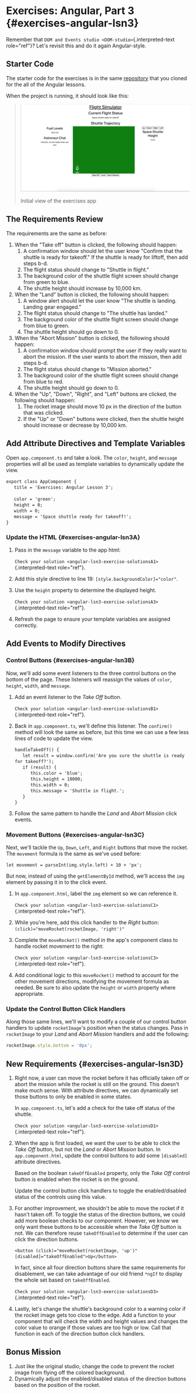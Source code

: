 # Exercises: Angular, Part 3 {#exercises-angular-lsn3}

Remember that `DOM and Events studio <DOM-studio>`{.interpreted-text
role="ref"}? Let\'s revisit this and do it again Angular-style.

## Starter Code

The starter code for the exercises is in the same
[repository](https://github.com/LaunchCodeEducation/angular-lc101-projects)
that you cloned for the all of the Angular lessons.

When the project is running, it should look like this:

> ![](./figures/lesson3-exercises-initial-view.png)
>
> Initial view of the exercises app

## The Requirements Review

The requirements are the same as before:

1.  When the \"Take off\" button is clicked, the following should
    happen:
    1.  A confirmation window should let the user know \"Confirm that
        the shuttle is ready for takeoff.\" If the shuttle is ready for
        liftoff, then add steps b-d.
    2.  The flight status should change to \"Shuttle in flight.\"
    3.  The background color of the shuttle flight screen should change
        from green to blue.
    4.  The shuttle height should increase by 10,000 km.
2.  When the \"Land\" button is clicked, the following should happen:
    1.  A window alert should let the user know \"The shuttle is
        landing. Landing gear engaged.\"
    2.  The flight status should change to \"The shuttle has landed.\"
    3.  The background color of the shuttle flight screen should change
        from blue to green.
    4.  The shuttle height should go down to 0.
3.  When the \"Abort Mission\" button is clicked, the following should
    happen:
    1.  A confirmation window should prompt the user if they really want
        to abort the mission. If the user wants to abort the mission,
        then add steps b-d.
    2.  The flight status should change to \"Mission aborted.\"
    3.  The background color of the shuttle flight screen should change
        from blue to red.
    4.  The shuttle height should go down to 0.
4.  When the \"Up\", \"Down\", \"Right\", and \"Left\" buttons are
    clicked, the following should happen:
    1.  The rocket image should move 10 px in the direction of the
        button that was clicked.
    2.  If the \"Up\" or \"Down\" buttons were clicked, then the shuttle
        height should increase or decrease by 10,000 km.

## Add Attribute Directives and Template Variables

Open `app.component.ts` and take a look. The `color`, `height`, and
`message` properties will all be used as template variables to
dynamically update the view.

``` {.TypeScript linenos=""}
export class AppComponent {
   title = 'Exercises: Angular Lesson 3';

   color = 'green';
   height = 0;
   width = 0;
   message = 'Space shuttle ready for takeoff!';
}
```

### Update the HTML {#exercises-angular-lsn3A}

1.  Pass in the `message` variable to the app html:

    `Check your solution <angular-lsn3-exercise-solutionsA1>`{.interpreted-text
    role="ref"}.

2.  Add this style directive to line 19:
    `[style.backgroundColor]="color"`.

3.  Use the `height` property to determine the displayed height.

    `Check your solution <angular-lsn3-exercise-solutionsA3>`{.interpreted-text
    role="ref"}.

4.  Refresh the page to ensure your template variables are assigned
    correctly.

## Add Events to Modify Directives

### Control Buttons {#exercises-angular-lsn3B}

Now, we\'ll add some event listeners to the three control buttons on the
bottom of the page. These listeners will reassign the values of `color`,
`height`, `width`, and `message`.

1.  Add an event listener to the *Take Off* button.

    `Check your solution <angular-lsn3-exercise-solutionsB1>`{.interpreted-text
    role="ref"}.

2.  Back in `app.component.ts`, we\'ll define this listener. The
    `confirm()` method will look the same as before, but this time we
    can use a few less lines of code to update the view.

    ``` {.TypeScript linenos=""}
    handleTakeOff() {
       let result = window.confirm('Are you sure the shuttle is ready for takeoff?');
       if (result) {
          this.color = 'blue';
          this.height = 10000;
          this.width = 0;
          this.message = 'Shuttle in flight.';
       }
    }
    ```

3.  Follow the same pattern to handle the *Land* and *Abort Mission*
    click events.

### Movement Buttons {#exercises-angular-lsn3C}

Next, we\'ll tackle the `Up`, `Down`, `Left`, and `Right` buttons that
move the rocket. The `movement` formula is the same as we\'ve used
before:

``` {.TypeScript linenos=""}
let movement = parseInt(img.style.left) + 10 + 'px';
```

But now, instead of using the `getElementById` method, we\'ll access the
`img` element by passing it in to the click event.

1.  In `app.component.html`, label the `img` element so we can reference
    it.

    `Check your solution <angular-lsn3-exercise-solutionsC1>`{.interpreted-text
    role="ref"}.

2.  While you\'re here, add this click handler to the *Right* button:
    `(click)="moveRocket(rocketImage, 'right')"`

3.  Complete the `moveRocket()` method in the app\'s component class to
    handle rocket movement to the right:

    `Check your solution <angular-lsn3-exercise-solutionsC3>`{.interpreted-text
    role="ref"}.

4.  Add conditional logic to this `moveRocket()` method to account for
    the other movement directions, modifying the movement formula as
    needed. Be sure to also update the `height` or `width` property
    where appropriate.

### Update the Control Button Click Handlers

Along those same lines, we\'ll want to modify a couple of our control
button handlers to update `rocketImage`\'s position when the status
changes. Pass in `rocketImage` to your *Land* and *Abort Mission*
handlers and add the following:

``` TypeScript
rocketImage.style.bottom = '0px';
```

## New Requirements {#exercises-angular-lsn3D}

1.  Right now, a user can move the rocket before it has officially taken
    off or abort the mission while the rocket is still on the ground.
    This doesn\'t make much sense. With attribute directives, we can
    dynamically set those buttons to only be enabled in some states.

    In `app.component.ts`, let\'s add a check for the take off status of
    the shuttle.

    `Check your solution <angular-lsn3-exercise-solutionsD1>`{.interpreted-text
    role="ref"}.

2.  When the app is first loaded, we want the user to be able to click
    the *Take Off* button, but not the *Land* or *Abort Mission* button.
    In `app.component.html`, update the control buttons to add some
    `[disabled]` attribute directives.

    Based on the boolean `takeOffEnabled` property, only the *Take Off*
    control button is enabled when the rocket is on the ground.

    Update the control button click handlers to toggle the
    enabled/disabled status of the controls using this value.

3.  For another improvement, we shouldn\'t be able to move the rocket if
    it hasn\'t taken off. To toggle the status of the direction buttons,
    we could add more boolean checks to our component. However, we know
    we only want these buttons to be accessible when the *Take Off*
    button is not. We can therefore reuse `takeOffEnabled` to determine
    if the user can click the direction buttons.

    ``` {.html+ng2 linenos=""}
    <button (click)="moveRocket(rocketImage, 'up')" [disabled]="takeOffEnabled">Up</button>
    ```

    In fact, since all four direction buttons share the same
    requirements for disablement, we can take advantage of our old
    friend `*ngIf` to display the whole set based on `takeOffEnabled`.

    `Check your solution <angular-lsn3-exercise-solutionsD3>`{.interpreted-text
    role="ref"}.

4.  Lastly, let\'s change the shuttle\'s background color to a warning
    color if the rocket image gets too close to the edge. Add a function
    to your component that will check the width and height values and
    changes the color value to orange if those values are too high or
    low. Call that function in each of the direction button click
    handlers.

## Bonus Mission

1.  Just like the original studio, change the code to prevent the rocket
    image from flying off the colored background.
2.  Dynamically adjust the enabled/disabled status of the direction
    buttons based on the position of the rocket.
